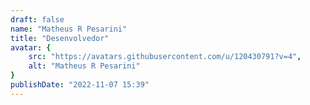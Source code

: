 ```yaml
---
draft: false
name: "Matheus R Pesarini"
title: "Desenvolvedor"
avatar: {
    src: "https://avatars.githubusercontent.com/u/120430791?v=4",
    alt: "Matheus R Pesarini"
}
publishDate: "2022-11-07 15:39"
---
```

